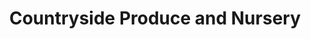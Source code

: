 ---
title: "Countryside Produce and Nursery"
url: /king/countryside-produce-and-nursery/
shop: farm
---